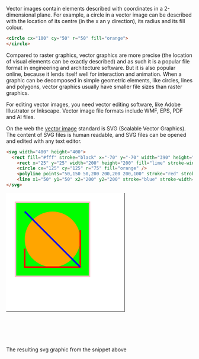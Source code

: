 Vector images contain elements described with coordinates in a 2-dimensional plane. For example, a circle in a vector image can be described with the location of its centre (in the x an y direction), its radius and its fill colour.

```html
<circle cx="100" cy="50" r="50" fill="orange">
</circle>
```

Compared to raster graphics, vector graphics are more precise (the location of visual elements can be exactly described) and as such it is a popular file format in engineering and architecture software. But it is also popular online, because it lends itself well for interaction and animation. When a graphic can be decomposed in simple geometric elements, like circles, lines and polygons, vector graphics usually have smaller file sizes than raster graphics.

For editing vector images, you need vector editing software, like Adobe Illustrator or Inkscape. Vector image file formats include WMF, EPS, PDF and AI files.

On the web the <span class='internal-link'>[vector image](vector-images)</span> standard is SVG (Scalable Vector Graphics). The content of SVG files is human readable, and SVG files can be opened and edited with any text editor.

```html
<svg width="400" height="400">
  <rect fill="#fff" stroke="black" x="-70" y="-70" width="390" height="390"/>
	<rect x="25" y="25" width="200" height="200" fill="lime" stroke-width="4" stroke="pink" />
	<circle cx="125" cy="125" r="75" fill="orange" />
	<polyline points="50,150 50,200 200,200 200,100" stroke="red" stroke-width="4" fill="none" />
	<line x1="50" y1="50" x2="200" y2="200" stroke="blue" stroke-width="4" />
</svg>
```

<p class="center">
<svg width="400" height="400">
  <rect fill="#fff" stroke="black" x="-70" y="-70" width="390" height="390"/>
	<rect x="25" y="25" width="200" height="200" fill="lime" stroke-width="4" stroke="pink" />
	<circle cx="125" cy="125" r="75" fill="orange" />
	<polyline points="50,150 50,200 200,200 200,100" stroke="red" stroke-width="4" fill="none" />
	<line x1="50" y1="50" x2="200" y2="200" stroke="blue" stroke-width="4" />
</svg>
</p>

The resulting svg graphic from the snippet above